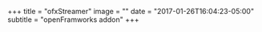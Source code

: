 +++
title = "ofxStreamer"
image = ""
date = "2017-01-26T16:04:23-05:00"
subtitle = "openFramworks addon"
+++


